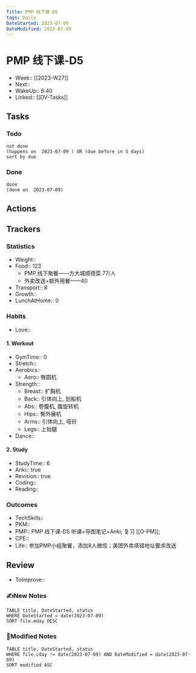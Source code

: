 ```yaml
---
Title: PMP 线下课-D5
tags: Daily
DateStarted: 2023-07-09
DateModified: 2023-07-09
---
```

# PMP 线下课-D5
- Week:: [[2023-W27]]
- Next:: 
- WakeUp:: 6:40
- Linked:: [[DV-Tasks]]
## Tasks
### Todo
```tasks
not done
(happens on  2023-07-09 ) OR (due before in 5 days)
sort by due
```
### Done
```tasks
done
(done on  2023-07-09)
```
## Actions
## Trackers 
### Statistics 
- Weight::
- Food:: 123
	- PMP 线下聚餐——方大城顺德菜 77/人
	- 外卖改送+额外用餐——40
- Transport:: 8
- Growth::
- LunchAtHome:: 0
### Habits
- Love::
#### 1. Workout
- GymTime:: 0
- Stretch::
- Aerobics:: 
	- Aero:: 臀圆机
- Strength:: 
	- Breast:: 扩胸机
	- Back:: 引体向上, 划船机
	- Abs:: 卷腹机, 腹旋转机
	- Hips:: 臀外展机
	- Arms:: 引体向上, 哑铃
	- Legs:: 上抬腿
- Dance::
#### 2. Study
- StudyTime:: 6
- Anki:: true
- Revision:: true
- Coding:: 
- Reading::
### Outcomes
- TechSkills::
- PKM:: 
- PMP:: PMP 线下课-D5 听课+导图笔记+Anki; 复习 [[O-PM]];
- CPE::
- Life:: 参加PMP小组聚餐，添加8人微信；美团外卖填错地址要求改送
## Review
- ToImprove::  
### ✍️New Notes

```dataview
TABLE title, DateStarted, status
WHERE DateStarted = date(2023-07-09)     
SORT file.mday DESC
```

### 📝Modified Notes

```dataview
TABLE title, DateStarted, status
WHERE file.cday != date(2023-07-09) AND DateModified = date(2023-07-09)
SORT modified ASC
```
